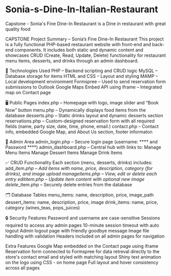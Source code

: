# Sonia-s-Dine-In-Italian-Restaurant
Capstone - Sonia's Fine Dine-In Restaurant is a Dine in restaurant with great quality food

CAPSTONE Project Summary – Sonia’s Fine Dine-In Restaurant
This project is a fully functional PHP-based restaurant website with front-end and back-end components. It includes both static and dynamic content and showcases CRUD (Create, Read, Update, Delete) functionality for restaurant menu items, desserts, and drinks
through an admin dashboard.

🔧 Technologies Used
PHP – Backend scripting and CRUD logic
MySQL – Database storage for items
HTML and CSS – Layout and styling
MAMP – Local development environment
Formspree – Used to send reservation form submissions to Outlook
Google Maps Embed API using iframe – Integrated map on Contact page




🖥️ Public Pages
index.php – Homepage with logo, image slider and “Book Now” button
menu.php – Dynamically displays food items from the database
desserts.php – Static drinks layout and dynamic desserts section
reservations.php – Custom-designed reservation form with all required fields (name, party size, date, time, phone, email.)
contact.php – Contact info, embedded Google Map, and About Us section, footer informaton




🔐 Admin Area
admin_login.php – Secure login page (username: **** and Password ****)
admin_dashboard.php – Central hub with links to:
Manage Menu Items
Manage Dessert Items
Manage Drink Items



✅ CRUD Functionality
Each section (menu, desserts, drinks) includes:
add_*_item.php – Add items with name, price, description, category (for drinks), and image upload
manage_*_items.php – View, edit or delete each entry
edit_*_item.php – Update item content with optional new image
delete_*_item.php – Securely delete entries from the database



🗂️ Database Tables
menu_items: name, description, price, image_path
dessert_items: name, description, price, image
drink_items: name, price, category (wines_teas, pops_juices)




🔒 Security Features
Password and username are case-sensitive
Sessions required to access any admin pages
10-minute session timeout with auto logout
Admin logout page with friendly goodbye message
Image file handling with validation
Headers included on all admin pages for navigation



Extra Features
Google Map embedded on the Contact page using iframe
Reservation form connected to Formspree for data retreval directly to the store's contact email and styled with matching layout
Shiny text animation on the logo using CSS - on home page
Full layout and hover consistency across all pages







